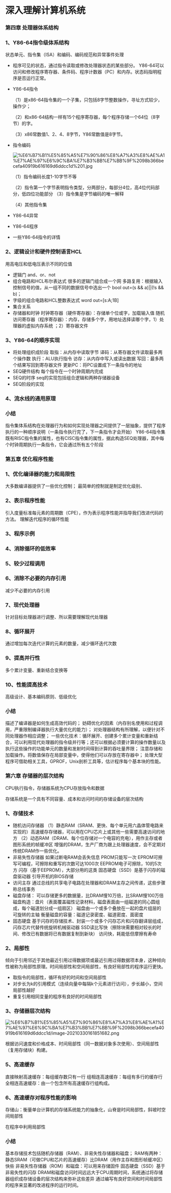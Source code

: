 # 深入理解计算机系统

### 第四章  处理器体系结构

### 1、Y86-64指令级体系结构

状态单元、指令集（ISA）和编码、编码规范和异常事件处理

- 程序可见的状态，通过指令读取或修改处理器状态的某些部分。 Y86-64可以访问和修改程序寄存器、条件码、程序计数器（PC）和内存。状态码指明程序是否运行正常。
- Y86-64指令

    （1）是x86-64指令集的一个子集，只包括8字节整数操作，寻址方式较少，操作少； 

    （2）和x86-64结构一样有15个程序寄存器，每个程序存储一个64位（8字节）的字。 

    （3）x86常数值1、2、4、8字节，Y86常数值是8字节。

- 指令编码

    ![%E6%B7%B1%E5%85%A5%E7%90%86%E8%A7%A3%E8%AE%A1%E7%AE%97%E6%9C%BA%E7%B3%BB%E7%BB%9F%2098b366becefa40919b616169d6ddcc1d%201.jpg](%E6%B7%B1%E5%85%A5%E7%90%86%E8%A7%A3%E8%AE%A1%E7%AE%97%E6%9C%BA%E7%B3%BB%E7%BB%9F%2098b366becefa40919b616169d6ddcc1d%201.jpg)

    （1）指令编码长度1-10字节不等 

    （2）指令第一个字节表明指令类型，分两部分，每部分4位，高4位代码部分，低四位功能部分 （3）指令集是字节编码的唯一解释 

    （4）其他指令集

- Y86-64异常
- Y86-64程序
- 一些Y86-64指令的详情

### 2、逻辑设计和硬件控制语言HCL

用高电压和低电压表示不同的位值

- 逻辑门 and、or、not
- 组合电路和HCL布尔表达式 很多的逻辑门组合成一个网 多路复用：根据输入控制信号的值，从一组不同的数据信号中选出一个 bool out=(s && a)||(!s && b)；
- 字级的组合电路和HCL整数表达式 word out=[s:A;1B]
- 集合关系
- 存储器和时钟 时钟寄存器（硬件寄存器）：存储单个位或字，加载输入值 随机访问寄存器（程序寄存器）：内存，存储多个字，用地址选择读哪个字，1）处理器的虚拟内存系统 ；2）寄存器文件

### 3、Y86-64的顺序实现

- 将处理组织成阶段 
取指：从内存中读取字节 
译码：从寄存器文件读取最多两个操作数 
执行：ALU执行指令 
访存：从内存中写入或读出数据 
写回：最多两个结果写回到寄存器文件 更新PC：将PC设置成下一条指令的地址
- SEQ硬件结构 每个指令在一个时钟周期内完成
- SEQ的时序 seq的实现包括组合逻辑和两种存储器设备
- SEQ阶段的实现

### 4、流水线的通用原理

### 小结

指令集体系结构在处理器行为和如何实现处理器之间提供了一层抽象，提供了程序执行的一种顺序说明（一条指令执行完了，下一条指令才会开始） Y86-64指令集既有RISC指令集的属性，也有CISC指令集的属性，据此构造SEQ处理器，其中每个时钟周期执行一条指令，它会通过所有五个阶段

### 第五章  优化程序性能

### 1、优化编译器的能力和局限性

大多数编译器提供了一些优化控制；
最简单的控制就是制定优化级别、

### 2、表示程序性能

引入度量标准每元素的周期数（CPE），作为表示程序性能并指导我们改进代码的方法。
理解迭代程序的循环性能

### 3、程序示例

### 4、消除循环的低效率

### 5、较少过程调用

### 6、消除不必要的内存引用

减少不必要的内存引用

### 7、现代处理器

针对目标处理器进行调整、所以需要理解现代处理器

### 8、循环展开

通过增加每次迭代计算的元素的数量，减少循环迭代次数

### 9、提高并行性

多个累计变量、重新结合变换等

### 10、性能提高技术

高级设计、基本编码原则、低级优化

### 小结

描述了编译器是如何生成高效代码的；
妨碍优化的因素（内存别名使用和过程调用，严重限制编译器执行大量优化的能力）；
对处理器结构有所理解，以便针对不同处理器作相应调整；
一些优化技术：循环展开、创建多个累计变量和重新结合，可以利用现代处理器的指令级并行等；还可以根据必须要计算的操作数量以及执行这些操作的功能单元的数量和发射时间得到计算的吞吐量界限；
 注意存储和加载操作。将数值保存在局部变量中，使得他们可以存放在寄存器中；
 处理大型程序可借助相关工具，GPROF，Unix剖析工具等，估计程序每个基本块的性能。

### 第六章  存储器的层次结构

CPU执行指令，存储器系统为CPU存放指令和数据

存储系统是一个具有不同容量、成本和访问时间的存储设备的层次结构

### 1、存储技术

- 随机访问存储器 
（1）静态RAM（SRAM、更快、每个单元用六晶体管电路来实现的）高速缓存存储器，可以用在CPU芯片上或其他一些需要高速访问的地方
（2）动态RAM（DRAM、每个位存储对一个电容的充电），用作主存或者图形系统的帧缓冲区
增强的DRAM，生产厂商为跟上处理器速度，会不定期对传统DRAM作一些优化。
- 非易失性存储器
如果过断电RAM会丢失信息
PROM只能写一次
EPROM可擦写可编程，可擦除和重写的次数可达1000次
EEPROM电子可擦除，10的5次方
闪存（基于EEPROM），大部分用的这类
固态硬盘（SSD）是基于闪存的磁盘驱动器
引导开机的BIOS存储
- 访问主存
通过总线的共享电子电路在处理器和DRAM主存之间传递，这些步骤称总线事务
- 磁盘存储：
可以存储更多的数据量，比DRAM慢10万倍，比SRAM慢100万倍
磁盘构造：盘片（表面覆盖磁性记录材料，磁盘表面由一组磁道的同心圆组成，每个磁道划分成一组扇区）
磁盘由一个或多个叠放在一起的盘片组层的
可旋转的主轴
衡量磁盘的容量：磁道记录密度、磁道密度、面密度
- 固态硬盘
基于闪存的存储技术、封装一个或多个闪存芯片和闪存翻译层组成，闪存芯片代替传统旋转机械驱动器
SSD读比写快（擦除块需要相对较长的时间、修改已有数据将已有数据复制到新块）
访问快，耗能低但摩擦有寿命

### 2、局部性

倾向于引用邻近于其他最近引用过得数据项或最近引用过得数据项本身，这种倾向性被称为局部性原理。时间局部性和空间局部性，有良好局部性的程序运行更快。

- 取指令的局部性，循环有好的时间和空间局部性
- 对步长为k的引用模式（连续向量中每隔k个元素进行访问），步长越小，空间局部性越好
- 重复引用相同变量的程序有良好的时间局部性

### 3、存储器层次结构

![%E6%B7%B1%E5%85%A5%E7%90%86%E8%A7%A3%E8%AE%A1%E7%AE%97%E6%9C%BA%E7%B3%BB%E7%BB%9F%2098b366becefa40919b616169d6ddcc1d/image-20210330161851682.png](%E6%B7%B1%E5%85%A5%E7%90%86%E8%A7%A3%E8%AE%A1%E7%AE%97%E6%9C%BA%E7%B3%BB%E7%BB%9F%2098b366becefa40919b616169d6ddcc1d/image-20210330161851682.png)

根据访问速度和价格成本、时间局部性（同一数据对象多次使用）、空间局部性（复用存储块）构建。

### 5、高速缓存

直接映射高速缓存：每组缓存数只有一行
组相连高速缓存：每组有多行的缓存行
全相连高速缓存：由一个包含所有高速缓存行组构成。

### 6、高速缓存对程序性能的影响

存储山：衡量单台计算机的存储系统能力的抽象化，山脊是时间局部性，斜坡时空间局部性

在程序中利用局部性

### 小结

基本存储技术包括随机存储器（RAM）、非易失性存储器和磁盘；
RAM有两种：静态SRAM（可做CPU和芯片的高速缓存）比DRAM（用作主存和图形帧缓冲区）快些 非易失性存储器（ROM）和磁盘：可以用来存储固件
 固态硬盘（SSD）基于非易失性的闪存 DRAM和磁盘访问时间远远大于CPU周期时间，系统通过将存储器组织成存储设备的层次结构来弥补这些差异 
通过编写有良好空间和时间局部性的程序来显著的改进程序的运行时间。
